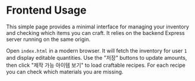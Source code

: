 # Frontend Usage

This simple page provides a minimal interface for managing your inventory and
checking which items you can craft. It relies on the backend Express server
running on the same origin.

Open `index.html` in a modern browser. It will fetch the inventory for user `1`
and display editable quantities. Use the "저장" buttons to update amounts, then
click "제작 가능 아이템 보기" to load craftable recipes. For each recipe you can
check which materials you are missing.
